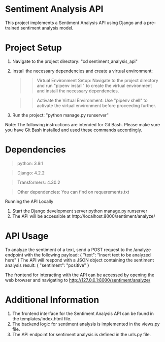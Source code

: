 # Sentiment Analysis API
This project implements a Sentiment Analysis API using Django and a pre-trained sentiment analysis model.

# Project Setup
1. Navigate to the project directory:
            "cd sentiment_analysis_api"
2. Install the necessary dependencies and create a virtual environment:
   >> Virtual Environment Setup: Navigate to the project directory and run "pipenv install" to create the virtual environment and install the necessary dependencies.

   >> Activate the Virtual Environment: Use "pipenv shell" to activate the virtual environment before proceeding further.

3. Run the project: "python manage.py runserver"

Note: The following instructions are intended for Git Bash. Please make sure you have Git Bash installed and used these commands accordingly.


# Dependencies
  > python: 3.9.1

  > Django: 4.2.2

  > Transformers: 4.30.2

  > Other dependencies: You can find on requerements.txt

Running the API Locally
  1. Start the Django development server
      python manage.py runserver
  2. The API will be accessible at http://localhost:8000/sentiment/analyze/

# API Usage
To analyze the sentiment of a text, send a POST request to the /analyze endpoint with the following payload:
{
  "text": "Insert text to be analyzed here"
}
The API will respond with a JSON object containing the sentiment analysis result:
{
  "sentiment": "positive"
}

The frontend for interacting with the API can be accessed by opening the web browser and navigating to http://127.0.0.1:8000/sentiment/analyze/

# Additional Information
 1. The frontend interface for the Sentiment Analysis API can be found in the templates/index.html file.
 2. The backend logic for sentiment analysis is implemented in the views.py file.
 3. The API endpoint for sentiment analysis is defined in the urls.py file.
